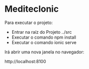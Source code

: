 # MeditecIonic


Para executar o projeto:

- Entrar na raíz do Projeto ../src
- Executar o comando npm install
- Executar o comando ionic serve

Irá abrir uma nova janela no navegador:

http://localhost:8100
